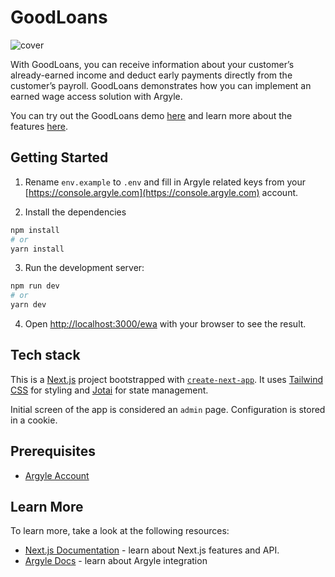 # GoodLoans

![cover](public/assets/paycheck-now-cover.png)

With GoodLoans, you can receive information about your customer’s already-earned income and deduct early payments directly from the customer’s payroll. GoodLoans demonstrates how you can implement an earned wage access solution with Argyle.

You can try out the GoodLoans demo [here](https://prebuilds.argyle.com/ewa) and learn more about the features [here](https://docs.argyle.com/guides/docs/ewa).

## Getting Started

1. Rename `env.example` to `.env` and fill in Argyle related keys from your [https://console.argyle.com](https://console.argyle.com) account.

2. Install the dependencies

```bash
npm install
# or
yarn install
```

3. Run the development server:

```bash
npm run dev
# or
yarn dev
```

4. Open [http://localhost:3000/ewa](http://localhost:3000/ewa) with your browser to see the result.

## Tech stack

This is a [Next.js](https://nextjs.org/) project bootstrapped with [`create-next-app`](https://github.com/vercel/next.js/tree/canary/packages/create-next-app). It uses [Tailwind CSS](https://tailwindcss.com/) for styling and [Jotai](https://github.com/pmndrs/jotai) for state management.

Initial screen of the app is considered an `admin` page. Configuration is stored in a cookie.

## Prerequisites

- [Argyle Account](https://console.argyle.com/sign-up)

## Learn More

To learn more, take a look at the following resources:

- [Next.js Documentation](https://nextjs.org/docs) - learn about Next.js features and API.
- [Argyle Docs](https://argyle.com/docs) - learn about Argyle integration
